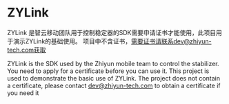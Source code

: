 # ZYLink
ZYLink 是智云移动团队用于控制稳定器的SDK需要申请证书才能使用，此项目用于演示ZYLink的基础使用。
项目中不含证书，需要证书请联系dev@zhiyun-tech.com获取

ZYLink is the SDK used by the Zhiyun mobile team to control the stabilizer. You need to apply for a certificate before you can use it. This project is used to demonstrate the basic use of ZYLink. The project does not contain a certificate, please contact dev@zhiyun-tech.com to obtain a certificate if you need it

